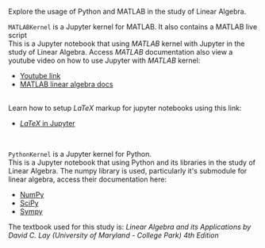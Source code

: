 Explore the usage of Python and MATLAB in the study of Linear Algebra. <br>

<code>MATLABKernel</code> is a Jupyter kernel for MATLAB. It also contains a MATLAB live script<br>
This is a Jupyter notebook that using _MATLAB_ kernel with Jupyter in the study of Linear Algebra. Access _MATLAB_ documentation also view a youtube video on how to use Jupyter with _MATLAB_ kernel: <br>

- [Youtube link](https://youtu.be/WufMGW5Bv4g) <br>
- [MATLAB linear algebra docs](https://www.mathworks.com/help/matlab/linear-algebra.html?searchHighlight=linear%20Algebra&s_tid=srchtitle_linear%20Algebra_1)
<br>
Learn how to setup <i>LaTeX</i> markup for jupyter notebooks using this link:
<ul>
<li> <a href="https://linuxhint.com/use-latex-jupyter-notebook/"><i>LaTeX</i> in Jupyter</a> </li>
</ul>
<br>

<code>PythonKernel</code> is a Jupyter kernel for Python. <br>
This is a Jupyter notebook that using Python and its libraries in the study of Linear Algebra. The numpy library is used, particularly it's submodule for linear algebra, access their documentation here:

<!-- - [TensorFlow](https://www.tensorflow.org/api_docs/python/tf) -->
- [NumPy](https://numpy.org/)
- [SciPy](https://docs.scipy.org)
- [Sympy](https://docs.sympy.org/latest/modules/matrices/matrices.html#linear-algebra)

The textbook used for this study is: <i>Linear Algebra and its Applications by David C. Lay (University of Maryland - College Park) 4th Edition</i>
